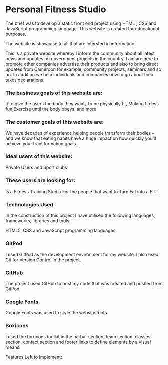 <h1>Personal Fitness Studio</h1>

The brief was to develop a static front end project  using HTML , CSS and JavaScript programming language. This website is created for educational purposes.

The website is showcase to all that are intersted in information. 

This is a private website whereby I inform the community about all latest news and updates on government projects in the country. 
I am are here to promote other companies advertise their products and also to bring direct updates from Cameroon for example; community projects, seminars and so on. In addition we help individuals and companies how to go about their taxes declarations.

<h3>The business goals of this website are:</h3>

It to give the users the body they want, To be physically fit,
 Making fitness fun,Exercise until the body obeys. and more

<h3>The customer goals of this website are:</h3>

We have decades of experience helping people transform their bodies – 
and we know that eating habits have a huge impact on how quickly
 you’ll achieve your transformation goals..

<h3>Ideal users of this website:</h3>

 Private Users and Sport clubs

<h3>These users are looking for:</h3>

Is a Fitness Training Studio For the people that want to Turn Fat into a FIT!.

<h3>Technologies Used:</h3>

In the construction of this project I have utilised the following languages, frameworks, libraries and tools:

HTML5, CSS and JavaScript programming languages.

<h3>GitPod</h3>
I used GitPod as the development environment for my website. I also used Git for Version Control in the project.

<h3>GitHub</h3>
The project used GitHub to host my code that was created and pushed from GitPod.

<h3>Google Fonts</h3>
Google Fonts was used to style the website fonts.

<h3>Boxicons</h3>
I used the boxicons toolkit in the narbar section, team section, classes section, contact section and footer links to define elements by a visual means.

Features Left to Implement:
